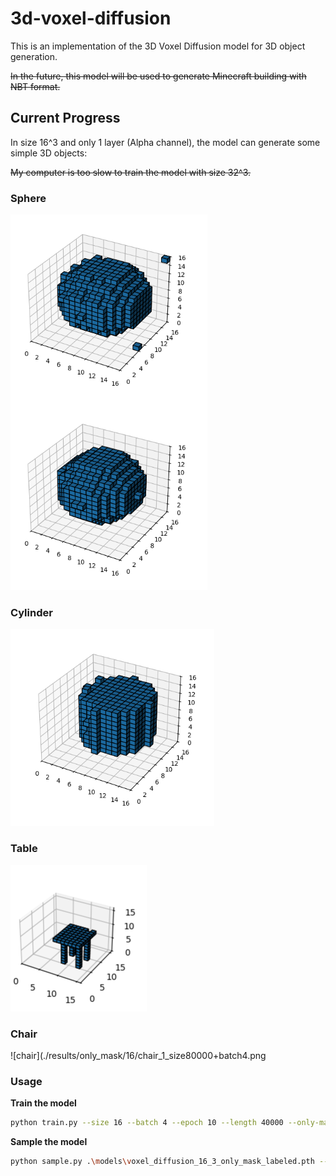 # 3d-voxel-diffusion

This is an implementation of the 3D Voxel Diffusion model for 3D object generation. 

~~In the future, this model will be used to generate Minecraft building with NBT format.~~

## Current Progress

In size 16^3 and only 1 layer (Alpha channel), the model can generate some simple 3D objects:

~~My computer is too slow to train the model with size 32^3.~~

### Sphere
![shpere](./results/only_mask/16/sphere_2_size4000+batch4.png)

### Cylinder
![cylinder](./results/only_mask/16/cylinder_1_size4000+batch4.png)

### Table
![table](./results/only_mask/16/table_1_size40000+batch1.png)

### Chair
![chair](./results/only_mask/16/chair_1_size80000+batch4.png

### Usage

**Train the model**

```bash
python train.py --size 16 --batch 4 --epoch 10 --length 40000 --only-mask --with-label
```

**Sample the model**

```bash
python sample.py .\models\voxel_diffusion_16_3_only_mask_labeled.pth --label sphere --batch 16
```
